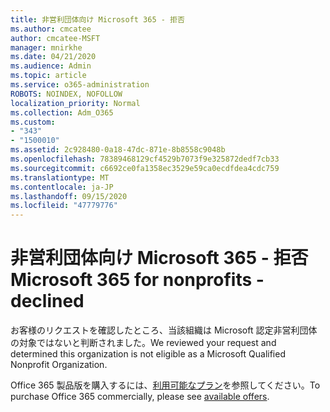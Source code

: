 ```yaml
---
title: 非営利団体向け Microsoft 365 - 拒否
ms.author: cmcatee
author: cmcatee-MSFT
manager: mnirkhe
ms.date: 04/21/2020
ms.audience: Admin
ms.topic: article
ms.service: o365-administration
ROBOTS: NOINDEX, NOFOLLOW
localization_priority: Normal
ms.collection: Adm_O365
ms.custom:
- "343"
- "1500010"
ms.assetid: 2c928480-0a18-47dc-871e-8b8558c9048b
ms.openlocfilehash: 78389468129cf4529b7073f9e325872dedf7cb33
ms.sourcegitcommit: c6692ce0fa1358ec3529e59ca0ecdfdea4cdc759
ms.translationtype: MT
ms.contentlocale: ja-JP
ms.lasthandoff: 09/15/2020
ms.locfileid: "47779776"
---
```

# <a name="microsoft-365-for-nonprofits---declined"></a><span data-ttu-id="75304-102">非営利団体向け Microsoft 365 - 拒否</span><span class="sxs-lookup"><span data-stu-id="75304-102">Microsoft 365 for nonprofits - declined</span></span>

<span data-ttu-id="75304-103">お客様のリクエストを確認したところ、当該組織は Microsoft 認定非営利団体の対象ではないと判断されました。</span><span class="sxs-lookup"><span data-stu-id="75304-103">We reviewed your request and determined this organization is not eligible as a Microsoft Qualified Nonprofit Organization.</span></span>
  
<span data-ttu-id="75304-104">Office 365 製品版を購入するには、[利用可能なプラン](https://portal.office.com/AdminPortal/Home)を参照してください。</span><span class="sxs-lookup"><span data-stu-id="75304-104">To purchase Office 365 commercially, please see [available offers](https://portal.office.com/AdminPortal/Home).</span></span>
